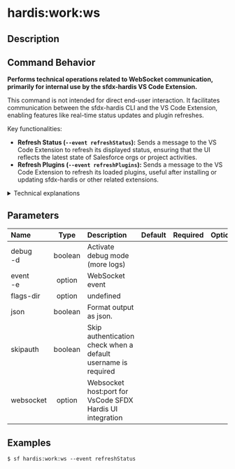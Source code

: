 <!-- This file has been generated with command 'sf hardis:doc:plugin:generate'. Please do not update it manually or it may be overwritten -->
# hardis:work:ws

## Description


## Command Behavior

**Performs technical operations related to WebSocket communication, primarily for internal use by the sfdx-hardis VS Code Extension.**

This command is not intended for direct end-user interaction. It facilitates communication between the sfdx-hardis CLI and the VS Code Extension, enabling features like real-time status updates and plugin refreshes.

Key functionalities:

- **Refresh Status (`--event refreshStatus`):** Sends a message to the VS Code Extension to refresh its displayed status, ensuring that the UI reflects the latest state of Salesforce orgs or project activities.
- **Refresh Plugins (`--event refreshPlugins`):** Sends a message to the VS Code Extension to refresh its loaded plugins, useful after installing or updating sfdx-hardis or other related extensions.

<details>
<summary>Technical explanations</summary>

The command's technical implementation involves:

- **WebSocketClient:** It utilizes the `WebSocketClient` utility to establish and manage WebSocket connections.
- **Event-Driven Communication:** It listens for specific events (e.g., `refreshStatus`, `refreshPlugins`) and triggers corresponding actions on the connected WebSocket client.
- **Internal Use:** This command is primarily called programmatically by the VS Code Extension to maintain synchronization and provide a seamless user experience.
</details>


## Parameters

| Name         |  Type   | Description                                                   | Default | Required | Options |
|:-------------|:-------:|:--------------------------------------------------------------|:-------:|:--------:|:-------:|
| debug<br/>-d | boolean | Activate debug mode (more logs)                               |         |          |         |
| event<br/>-e | option  | WebSocket event                                               |         |          |         |
| flags-dir    | option  | undefined                                                     |         |          |         |
| json         | boolean | Format output as json.                                        |         |          |         |
| skipauth     | boolean | Skip authentication check when a default username is required |         |          |         |
| websocket    | option  | Websocket host:port for VsCode SFDX Hardis UI integration     |         |          |         |

## Examples

```shell
$ sf hardis:work:ws --event refreshStatus
```



